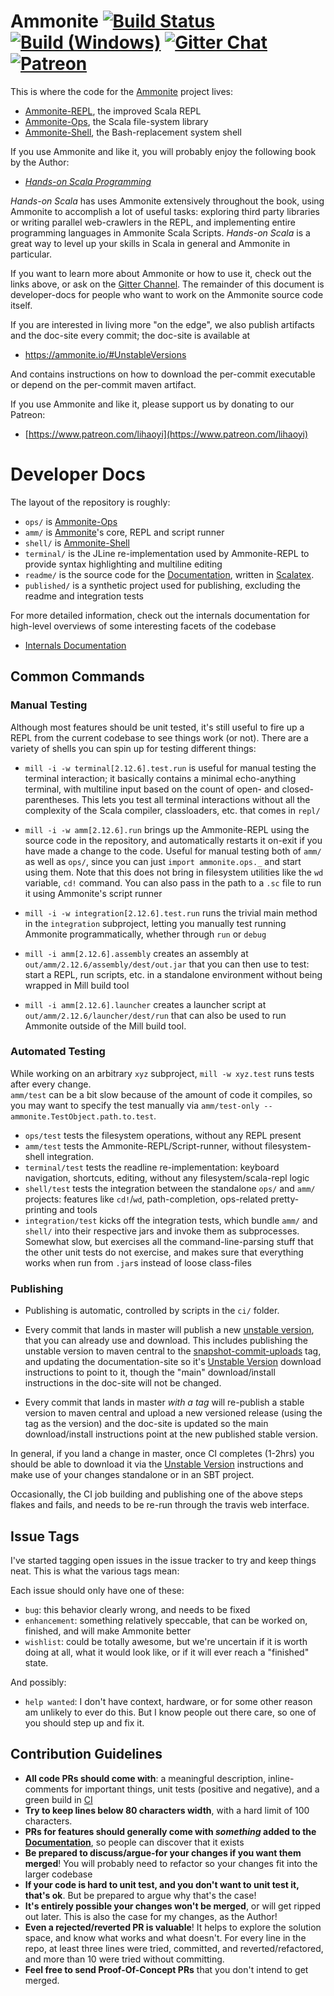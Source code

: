 # Ammonite [![Build Status][travis-badge]][travis-link] [![Build (Windows)][appveyor-badge]][appveyor-link] [![Gitter Chat][gitter-badge]][gitter-link] [![Patreon][patreon-badge]][patreon-link]

[travis-badge]: https://travis-ci.org/lihaoyi/Ammonite.svg
[travis-link]: https://travis-ci.org/lihaoyi/Ammonite
[appveyor-badge]: https://ci.appveyor.com/api/projects/status/github/lihaoyi/Ammonite
[appveyor-link]: https://ci.appveyor.com/project/lihaoyi/ammonite
[gitter-badge]: https://badges.gitter.im/Join%20Chat.svg
[gitter-link]: https://gitter.im/lihaoyi/Ammonite?utm_source=badge&utm_medium=badge&utm_campaign=pr-badge&utm_content=badge
[patreon-badge]: https://img.shields.io/badge/patreon-sponsor-ff69b4.svg
[patreon-link]: https://www.patreon.com/lihaoyi

This is where the code for the [Ammonite](https://ammonite.io) 
project lives:

- [Ammonite-REPL](https://ammonite.io), the improved Scala REPL
- [Ammonite-Ops](https://ammonite.io/#Ammonite-Ops), the Scala 
  file-system library
- [Ammonite-Shell](https://ammonite.io/#Ammonite-Shell), the 
  Bash-replacement system shell


If you use Ammonite and like it, you will probably enjoy the following book by the Author:

- [*Hands-on Scala Programming*](https://www.handsonscala.com/)

*Hands-on Scala* has uses Ammonite extensively throughout the book, using
Ammonite to accomplish a lot of useful tasks: exploring third party libraries or
writing parallel web-crawlers in the REPL, and implementing entire programming
languages in Ammonite Scala Scripts. *Hands-on Scala* is a great way to level 
up your skills in Scala in general and Ammonite in particular.

If you want to learn more about Ammonite or how to use it, check out the links 
above, or ask on the [Gitter Channel](https://gitter.im/lihaoyi/Ammonite). The 
remainder of this document is developer-docs for people who want to work on the 
Ammonite source code itself.

If you are interested in living more "on the edge", we also publish artifacts 
and the doc-site every commit; the doc-site is available at

- https://ammonite.io/#UnstableVersions

And contains instructions on how to download the per-commit executable or 
depend on the per-commit maven artifact.

If you use Ammonite and like it, please support us by donating to our Patreon:

- [https://www.patreon.com/lihaoyi](https://www.patreon.com/lihaoyi)

# Developer Docs

The layout of the repository is roughly:

- `ops/` is [Ammonite-Ops](https://ammonite.io/#Ammonite-Ops)
- `amm/` is [Ammonite](https://ammonite.io)'s core, REPL and script runner
- `shell/` is [Ammonite-Shell](https://ammonite.io/#Ammonite-Shell)
- `terminal/` is the JLine re-implementation used by Ammonite-REPL to provide 
  syntax highlighting and multiline editing
- `readme/` is the source code for the [Documentation](https://ammonite.io/#Ammonite-Ops), 
  written in [Scalatex](https://www.lihaoyi.com/Scalatex/).
- `published/` is a synthetic project used for publishing, excluding the readme 
  and integration tests

For more detailed information, check out the internals documentation for 
high-level overviews of some interesting facets of the codebase

- [Internals Documentation](https://github.com/com-lihaoyi/Ammonite/tree/master/internals-docs)

## Common Commands

### Manual Testing

Although most features should be unit tested, it's still useful to fire up a REPL from the current codebase to see things work (or not). There are a variety of shells you can spin up for testing different things:

- `mill -i -w terminal[2.12.6].test.run` is useful for manual testing the
  terminal interaction; it basically contains a minimal echo-anything terminal,
  with multiline input based on the count of open- and closed-parentheses. This
  lets you test all terminal interactions without all the complexity of the
  Scala compiler, classloaders, etc. that comes in `repl/`
  
- `mill -i -w amm[2.12.6].run` brings up the Ammonite-REPL using the source code
  in the repository, and automatically restarts it on-exit if you have made a
  change to the code. Useful for manual testing both of `amm/` as well as
  `ops/`, since you can just `import ammonite.ops._` and start using them. Note
  that this does not bring in filesystem utilities like the `wd` variable, `cd!`
  command. You can also pass in the path to a `.sc` file to run it using
  Ammonite's script runner
  
- `mill -i -w integration[2.12.6].test.run` runs the trivial main method in the
  `integration` subproject, letting you manually test running Ammonite
  programmatically, whether through `run` or `debug`

- `mill -i amm[2.12.6].assembly` creates an assembly at
  `out/amm/2.12.6/assembly/dest/out.jar` that you can then use to test: start a
  REPL, run scripts, etc. in a standalone environment without being wrapped in
  Mill build tool

- `mill -i amm[2.12.6].launcher` creates a launcher script at
  `out/amm/2.12.6/launcher/dest/run` that can also be used to run Ammonite
  outside of the Mill build tool.

### Automated Testing

While working on an arbitrary `xyz` subproject, `mill -w xyz.test` runs tests after every change.  
`amm/test` can be a bit slow because of the amount of code it compiles, so you may want to specify the test manually via `amm/test-only -- ammonite.TestObject.path.to.test`.

- `ops/test` tests the filesystem operations, without any REPL present
- `amm/test` tests the Ammonite-REPL/Script-runner, without filesystem-shell integration.
- `terminal/test` tests the readline re-implementation: keyboard navigation, shortcuts, editing, without any filesystem/scala-repl logic
- `shell/test` tests the integration between the standalone `ops/` and `amm/` projects: features like `cd!`/`wd`, path-completion, ops-related pretty-printing and tools
- `integration/test` kicks off the integration tests, which bundle `amm/` and `shell/` into their respective jars and invoke them as subprocesses. Somewhat slow, but exercises all the command-line-parsing stuff that the other unit tests do not exercise, and makes sure that everything works when run from `.jar`s instead of loose class-files

### Publishing

- Publishing is automatic, controlled by scripts in the `ci/` folder.

- Every commit that lands in master will publish a new
  [unstable version](https://ammonite.io/#UnstableVersions),
  that you can already use and download. This includes publishing the unstable version
  to maven central to the
  [snapshot-commit-uploads](https://github.com/com-lihaoyi/Ammonite/releases/tag/snapshot-commit-uploads)
  tag, and updating the documentation-site so it's
  [Unstable Version](https://ammonite.io/#UnstableVersions) download
  instructions to point to it, though the "main" download/install instructions
  in the doc-site will not be changed.

- Every commit that lands in master *with a tag* will re-publish a stable version
  to maven central and upload a new versioned release (using the tag as the
  version) and the doc-site is updated so the main download/install instructions
  point at the new published stable version.

In general, if you land a change in master, once CI completes (1-2hrs) you
should be able to download it via the
[Unstable Version](https://ammonite.io/#UnstableVersions)
instructions and make use of your changes standalone or in an SBT project.

Occasionally, the CI job building and publishing one of the above steps
flakes and fails, and needs to be re-run through the travis web interface.

## Issue Tags

I've started tagging open issues in the issue tracker to try and keep things neat. This is what the various tags mean:

Each issue should only have one of these:

- `bug`: this behavior clearly wrong, and needs to be fixed
- `enhancement`: something relatively speccable, that can be worked on, finished, and will make Ammonite better
- `wishlist`: could be totally awesome, but we're uncertain if it is worth doing at all, what it would look like, or if it will ever reach a "finished" state.

And possibly:

- `help wanted`: I don't have context, hardware, or for some other reason am unlikely to ever do this. But I know people out there care, so one of you should step up and fix it.

## Contribution Guidelines

- **All code PRs should come with**: a meaningful description, inline-comments for important things, unit tests (positive and negative), and a green build in [CI](https://travis-ci.org/lihaoyi/Ammonite)
- **Try to keep lines below 80 characters width**, with a hard limit of 100 characters.
- **PRs for features should generally come with *something* added to the [Documentation](https://ammonite.io)**, so people can discover that it exists
- **Be prepared to discuss/argue-for your changes if you want them merged**! You will probably need to refactor so your changes fit into the larger codebase
- **If your code is hard to unit test, and you don't want to unit test it, that's ok**. But be prepared to argue why that's the case!
- **It's entirely possible your changes won't be merged**, or will get ripped out later. This is also the case for my changes, as the Author!
- **Even a rejected/reverted PR is valuable**! It helps to explore the solution space, and know what works and what doesn't. For every line in the repo, at least three lines were tried, committed, and reverted/refactored, and more than 10 were tried without committing.
- **Feel free to send Proof-Of-Concept PRs** that you don't intend to get merged.

